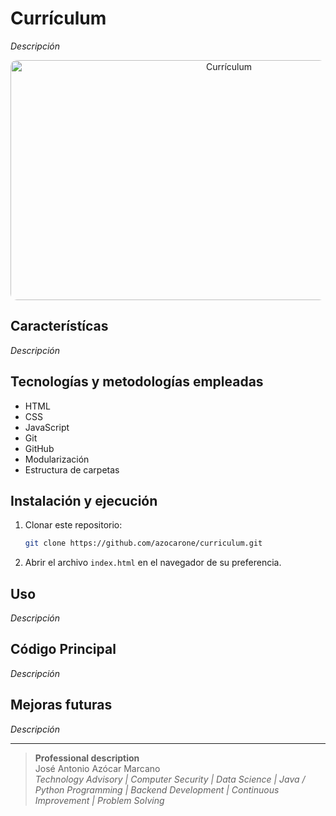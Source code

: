 # Currículum

_Descripción_

<div align="center"><img src="src/assets/img/screenshot.gif" alt="Currículum" width="683" height="384" style="border-radius: 10px;"></div>

## Característícas

_Descripción_

## Tecnologías y metodologías empleadas

- HTML
- CSS
- JavaScript
- Git
- GitHub
- Modularización
- Estructura de carpetas

## Instalación y ejecución

1. Clonar este repositorio:
   
   ```bash
   git clone https://github.com/azocarone/curriculum.git
   ```

2. Abrir el archivo `index.html` en el navegador de su preferencia.

## Uso

_Descripción_

## Código Principal

_Descripción_

## Mejoras futuras

_Descripción_

---

> **Professional description**<br>
> José Antonio Azócar Marcano<br>
> _Technology Advisory | Computer Security | Data Science | Java / Python Programming | Backend Development | Continuous Improvement | Problem Solving_